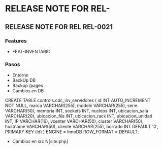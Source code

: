 # RELEASE NOTE FOR REL-

## RELEASE NOTE FOR REL REL-0021

### Features

- FEAT-INVENTARIO


### Pasos

- Entorno
- BackUp DB
- Backup /pages
- Cambios en DB

CREATE TABLE controls.cdc_inv_servidores (
   id INT AUTO_INCREMENT NOT NULL,
   marca VARCHAR(255),
   modelo VARCHAR(255),
   serie VARCHAR(50),
   memoria INT,
   sockets INT,
   nucleos INT,
   ubicacion_sala VARCHAR(20),
   ubicacion_fila INT,
   ubicacion_rack INT,
   ubicacion_unidad INT,
   IP VARCHAR(16),
   vcenter VARCHAR(50),
   cluster VARCHAR(50),
   hostname VARCHAR(50),
   cliente VARCHAR(255),
   borrado INT DEFAULT '0',
  PRIMARY KEY (id)
) ENGINE = InnoDB ROW_FORMAT = DEFAULT;

- Cambios en src
    N[site.php]

